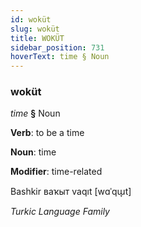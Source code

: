 ```yaml
---
id: woküt
slug: woküt
title: WOKÜT
sidebar_position: 731
hoverText: time § Noun
---
```


### woküt

*time* **§** Noun

**Verb**: to be a time

**Noun**: time

**Modifier**: time-related

Bashkir ваҡыт vaqıt [wɑˈqɯ̞t]

*Turkic Language Family*